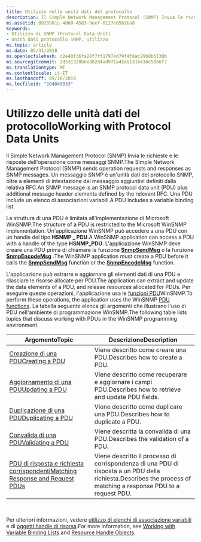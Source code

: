 ```yaml
---
title: Utilizzo delle unità dati del protocollo
description: Il Simple Network Management Protocol (SNMP) Invia le richieste e le risposte dell'operazione come messaggi SNMP.
ms.assetid: 0928981c-4d60-4583-9eef-8127e05b1ba8
keywords:
- Utilizzo di SNMP (Protocol Data Unit)
- Unità dati protocollo SNMP, utilizzo
ms.topic: article
ms.date: 05/31/2018
ms.openlocfilehash: c2e40f36fa28f7ff17974d79f4f8ac29b8b6130b
ms.sourcegitcommit: 2d531328b6ed82d4ad971a45a5131b430c5866f7
ms.translationtype: MT
ms.contentlocale: it-IT
ms.lasthandoff: 09/16/2019
ms.locfileid: "104045033"
---
```

# <a name="working-with-protocol-data-units"></a><span data-ttu-id="58086-105">Utilizzo delle unità dati del protocollo</span><span class="sxs-lookup"><span data-stu-id="58086-105">Working with Protocol Data Units</span></span>

<span data-ttu-id="58086-106">Il Simple Network Management Protocol (SNMP) Invia le richieste e le risposte dell'operazione come messaggi SNMP.</span><span class="sxs-lookup"><span data-stu-id="58086-106">The Simple Network Management Protocol (SNMP) sends operation requests and responses as SNMP messages.</span></span> <span data-ttu-id="58086-107">Un messaggio SNMP è un'unità dati del protocollo SNMP, oltre a elementi di intestazione del messaggio aggiuntivi definiti dalla relativa RFC.</span><span class="sxs-lookup"><span data-stu-id="58086-107">An SNMP message is an SNMP protocol data unit (PDU) plus additional message header elements defined by the relevant RFC.</span></span> <span data-ttu-id="58086-108">Una PDU include un elenco di associazioni variabili.</span><span class="sxs-lookup"><span data-stu-id="58086-108">A PDU includes a variable binding list.</span></span>

<span data-ttu-id="58086-109">La struttura di una PDU è limitata all'implementazione di Microsoft WinSNMP.</span><span class="sxs-lookup"><span data-stu-id="58086-109">The structure of a PDU is restricted to the Microsoft WinSNMP implementation.</span></span> <span data-ttu-id="58086-110">Un'applicazione WinSNMP può accedere a una PDU con un handle del tipo **HSNMP \_ PDU**.</span><span class="sxs-lookup"><span data-stu-id="58086-110">A WinSNMP application can access a PDU with a handle of the type **HSNMP\_PDU**.</span></span> <span data-ttu-id="58086-111">L'applicazione WinSNMP deve creare una PDU prima di chiamare la funzione [**SnmpSendMsg**](/windows/desktop/api/Winsnmp/nf-winsnmp-snmpsendmsg) o la funzione [**SnmpEncodeMsg**](/windows/desktop/api/Winsnmp/nf-winsnmp-snmpencodemsg) .</span><span class="sxs-lookup"><span data-stu-id="58086-111">The WinSNMP application must create a PDU before it calls the [**SnmpSendMsg**](/windows/desktop/api/Winsnmp/nf-winsnmp-snmpsendmsg) function or the [**SnmpEncodeMsg**](/windows/desktop/api/Winsnmp/nf-winsnmp-snmpencodemsg) function.</span></span>

<span data-ttu-id="58086-112">L'applicazione può estrarre e aggiornare gli elementi dati di una PDU e rilasciare le risorse allocate per PDU.</span><span class="sxs-lookup"><span data-stu-id="58086-112">The application can extract and update the data elements of a PDU, and release resources allocated for PDUs.</span></span> <span data-ttu-id="58086-113">Per eseguire queste operazioni, l'applicazione usa le [funzioni PDU](winsnmp-functions.md)WinSNMP.</span><span class="sxs-lookup"><span data-stu-id="58086-113">To perform these operations, the application uses the WinSNMP [PDU functions](winsnmp-functions.md).</span></span> <span data-ttu-id="58086-114">La tabella seguente elenca gli argomenti che illustrano l'uso di PDU nell'ambiente di programmazione WinSNMP.</span><span class="sxs-lookup"><span data-stu-id="58086-114">The following table lists topics that discuss working with PDUs in the WinSNMP programming environment.</span></span>



| <span data-ttu-id="58086-115">Argomento</span><span class="sxs-lookup"><span data-stu-id="58086-115">Topic</span></span>                                                                        | <span data-ttu-id="58086-116">Descrizione</span><span class="sxs-lookup"><span data-stu-id="58086-116">Description</span></span>                                                        |
|------------------------------------------------------------------------------|--------------------------------------------------------------------|
| [<span data-ttu-id="58086-117">Creazione di una PDU</span><span class="sxs-lookup"><span data-stu-id="58086-117">Creating a PDU</span></span>](creating-a-pdu.md)                                         | <span data-ttu-id="58086-118">Viene descritto come creare una PDU.</span><span class="sxs-lookup"><span data-stu-id="58086-118">Describes how to create a PDU.</span></span>                                     |
| [<span data-ttu-id="58086-119">Aggiornamento di una PDU</span><span class="sxs-lookup"><span data-stu-id="58086-119">Updating a PDU</span></span>](updating-a-pdu.md)                                         | <span data-ttu-id="58086-120">Viene descritto come recuperare e aggiornare i campi PDU.</span><span class="sxs-lookup"><span data-stu-id="58086-120">Describes how to retrieve and update PDU fields.</span></span>                   |
| [<span data-ttu-id="58086-121">Duplicazione di una PDU</span><span class="sxs-lookup"><span data-stu-id="58086-121">Duplicating a PDU</span></span>](duplicating-a-pdu.md)                                   | <span data-ttu-id="58086-122">Viene descritto come duplicare una PDU.</span><span class="sxs-lookup"><span data-stu-id="58086-122">Describes how to duplicate a PDU.</span></span>                                  |
| [<span data-ttu-id="58086-123">Convalida di una PDU</span><span class="sxs-lookup"><span data-stu-id="58086-123">Validating a PDU</span></span>](validating-a-pdu.md)                                     | <span data-ttu-id="58086-124">Viene descritta la convalida di una PDU.</span><span class="sxs-lookup"><span data-stu-id="58086-124">Describes the validation of a PDU.</span></span>                                 |
| [<span data-ttu-id="58086-125">PDU di risposta e richiesta corrispondenti</span><span class="sxs-lookup"><span data-stu-id="58086-125">Matching Response and Request PDUs</span></span>](matching-response-and-request-pdus.md) | <span data-ttu-id="58086-126">Viene descritto il processo di corrispondenza di una PDU di risposta a un PDU della richiesta.</span><span class="sxs-lookup"><span data-stu-id="58086-126">Describes the process of matching a response PDU to a request PDU.</span></span> |



 

<span data-ttu-id="58086-127">Per ulteriori informazioni, vedere [utilizzo di elenchi di associazione variabili](working-with-variable-binding-lists.md) e di [oggetti handle di risorsa](resource-handle-objects.md).</span><span class="sxs-lookup"><span data-stu-id="58086-127">For more information, see [Working with Variable Binding Lists](working-with-variable-binding-lists.md) and [Resource Handle Objects](resource-handle-objects.md).</span></span>

 

 




